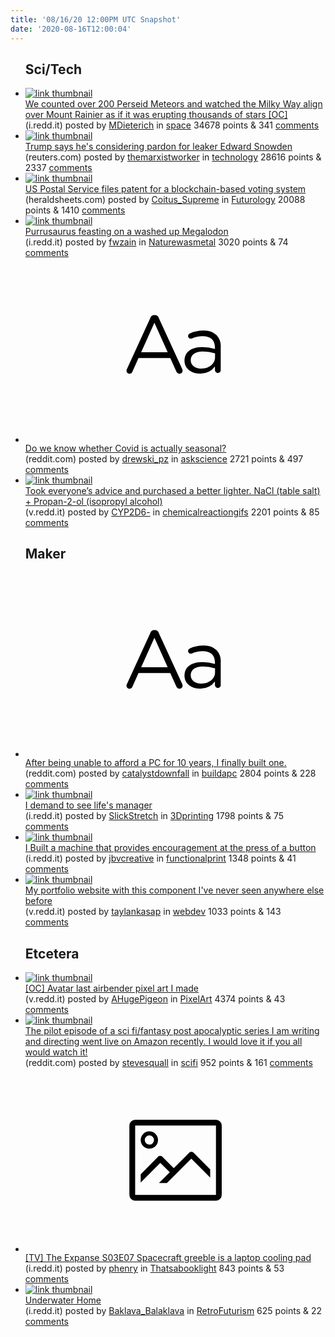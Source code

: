 ```yaml
---
title: '08/16/20 12:00PM UTC Snapshot'
date: '2020-08-16T12:00:04'
---
```

<ul>
<h2>Sci/Tech</h2>

<li><a href='https://i.redd.it/v4k9ku0kb9h51.jpg'><img src='https://a.thumbs.redditmedia.com/qvfORKzIheZK8XlVgNGQUeHsFYKA1NVh7h0XQ6d9tj0.jpg' alt='link thumbnail'></a><div><div class='linkTitle'><a href='https://i.redd.it/v4k9ku0kb9h51.jpg'>We counted over 200 Perseid Meteors and watched the Milky Way align over Mount Rainier as if it was erupting thousands of stars [OC]</a></div>(i.redd.it) posted by <a href='https://www.reddit.com/user/MDieterich'>MDieterich</a> in <a href='https://www.reddit.com/r/space'>space</a> 34678 points & 341 <a href='https://www.reddit.com/r/space/comments/iaik9g/we_counted_over_200_perseid_meteors_and_watched/'>comments</a></div></li>

<li><a href='https://www.reuters.com/article/us-usa-politics-snowden/trump-says-hes-considering-pardon-for-leaker-edward-snowden-idUSKCN25B10Z'><img src='https://b.thumbs.redditmedia.com/xX5gejuLSrtrhg_jgRp8KTmF4SRl3oIx22WF0vlmZ7Y.jpg' alt='link thumbnail'></a><div><div class='linkTitle'><a href='https://www.reuters.com/article/us-usa-politics-snowden/trump-says-hes-considering-pardon-for-leaker-edward-snowden-idUSKCN25B10Z'>Trump says he's considering pardon for leaker Edward Snowden</a></div>(reuters.com) posted by <a href='https://www.reddit.com/user/themarxistworker'>themarxistworker</a> in <a href='https://www.reddit.com/r/technology'>technology</a> 28616 points & 2337 <a href='https://www.reddit.com/r/technology/comments/iaj0mh/trump_says_hes_considering_pardon_for_leaker/'>comments</a></div></li>

<li><a href='https://heraldsheets.com/us-postal-service-usps-files-patent-for-blockchain-based-voting-system/'><img src='https://b.thumbs.redditmedia.com/kj-DOX7nWNkUT6YpSVZyS5gLjzmjRqhfSC9u1LpajaY.jpg' alt='link thumbnail'></a><div><div class='linkTitle'><a href='https://heraldsheets.com/us-postal-service-usps-files-patent-for-blockchain-based-voting-system/'>US Postal Service files patent for a blockchain-based voting system</a></div>(heraldsheets.com) posted by <a href='https://www.reddit.com/user/Coitus_Supreme'>Coitus_Supreme</a> in <a href='https://www.reddit.com/r/Futurology'>Futurology</a> 20088 points & 1410 <a href='https://www.reddit.com/r/Futurology/comments/iame7g/us_postal_service_files_patent_for_a/'>comments</a></div></li>

<li><a href='https://i.redd.it/5rs4bc22o7h51.jpg'><img src='https://b.thumbs.redditmedia.com/z1Fpe5q3vU7UtvjoCHcjtaqMRS8g_CB4EI4LmsWapzk.jpg' alt='link thumbnail'></a><div><div class='linkTitle'><a href='https://i.redd.it/5rs4bc22o7h51.jpg'>Purrusaurus feasting on a washed up Megalodon</a></div>(i.redd.it) posted by <a href='https://www.reddit.com/user/fwzain'>fwzain</a> in <a href='https://www.reddit.com/r/Naturewasmetal'>Naturewasmetal</a> 3020 points & 74 <a href='https://www.reddit.com/r/Naturewasmetal/comments/iactx5/purrusaurus_feasting_on_a_washed_up_megalodon/'>comments</a></div></li>

<li><a href='https://www.reddit.com/r/askscience/comments/iaitqa/do_we_know_whether_covid_is_actually_seasonal/'><svg version='1.1' viewBox='-34 -12 104 64' preserveAspectRatio='xMidYMid slice' xmlns='http://www.w3.org/2000/svg' xmlns:xlink='http://www.w3.org/1999/xlink'>
    <title>text link thumbnail</title>
    <path d='M12.19,8.84a1.45,1.45,0,0,0-1.4-1h-.12a1.46,1.46,0,0,0-1.42,1L1.14,26.56a1.29,1.29,0,0,0-.14.59,1,1,0,0,0,1,1,1.12,1.12,0,0,0,1.08-.77l2.08-4.65h11l2.08,4.59a1.24,1.24,0,0,0,1.12.83,1.08,1.08,0,0,0,1.08-1.08,1.64,1.64,0,0,0-.14-.57ZM6.08,20.71l4.59-10.22,4.6,10.22Z'>
    </path>
    <path d='M32.24,14.78A6.35,6.35,0,0,0,27.6,13.2a11.36,11.36,0,0,0-4.7,1,1,1,0,0,0-.58.89,1,1,0,0,0,.94.92,1.23,1.23,0,0,0,.39-.08,8.87,8.87,0,0,1,3.72-.81c2.7,0,4.28,1.33,4.28,3.92v.5a15.29,15.29,0,0,0-4.42-.61c-3.64,0-6.14,1.61-6.14,4.64v.05c0,2.95,2.7,4.48,5.37,4.48a6.29,6.29,0,0,0,5.19-2.48V26.9a1,1,0,0,0,1,1,1,1,0,0,0,1-1.06V19A5.71,5.71,0,0,0,32.24,14.78Zm-.56,7.7c0,2.28-2.17,3.89-4.81,3.89-1.94,0-3.61-1.06-3.61-2.86v-.06c0-1.8,1.5-3,4.2-3a15.2,15.2,0,0,1,4.22.61Z'>
    </path>
    </svg></a><div><div class='linkTitle'><a href='https://www.reddit.com/r/askscience/comments/iaitqa/do_we_know_whether_covid_is_actually_seasonal/'>Do we know whether Covid is actually seasonal?</a></div>(reddit.com) posted by <a href='https://www.reddit.com/user/drewski_pz'>drewski_pz</a> in <a href='https://www.reddit.com/r/askscience'>askscience</a> 2721 points & 497 <a href='https://www.reddit.com/r/askscience/comments/iaitqa/do_we_know_whether_covid_is_actually_seasonal/'>comments</a></div></li>

<li><a href='https://v.redd.it/ka20v8rk28h51'><img src='https://b.thumbs.redditmedia.com/RpzAljZBvYZizIcEXYzPz4B-09N9Gz7BnAZA47q4xPY.jpg' alt='link thumbnail'></a><div><div class='linkTitle'><a href='https://v.redd.it/ka20v8rk28h51'>Took everyone’s advice and purchased a better lighter. NaCl (table salt) + Propan-2-ol (isopropyl alcohol)</a></div>(v.redd.it) posted by <a href='https://www.reddit.com/user/CYP2D6-'>CYP2D6-</a> in <a href='https://www.reddit.com/r/chemicalreactiongifs'>chemicalreactiongifs</a> 2201 points & 85 <a href='https://www.reddit.com/r/chemicalreactiongifs/comments/iaedyw/took_everyones_advice_and_purchased_a_better/'>comments</a></div></li>

<h2>Maker</h2>

<li><a href='https://www.reddit.com/r/buildapc/comments/iah0za/after_being_unable_to_afford_a_pc_for_10_years_i/'><svg version='1.1' viewBox='-34 -12 104 64' preserveAspectRatio='xMidYMid slice' xmlns='http://www.w3.org/2000/svg' xmlns:xlink='http://www.w3.org/1999/xlink'>
    <title>text link thumbnail</title>
    <path d='M12.19,8.84a1.45,1.45,0,0,0-1.4-1h-.12a1.46,1.46,0,0,0-1.42,1L1.14,26.56a1.29,1.29,0,0,0-.14.59,1,1,0,0,0,1,1,1.12,1.12,0,0,0,1.08-.77l2.08-4.65h11l2.08,4.59a1.24,1.24,0,0,0,1.12.83,1.08,1.08,0,0,0,1.08-1.08,1.64,1.64,0,0,0-.14-.57ZM6.08,20.71l4.59-10.22,4.6,10.22Z'>
    </path>
    <path d='M32.24,14.78A6.35,6.35,0,0,0,27.6,13.2a11.36,11.36,0,0,0-4.7,1,1,1,0,0,0-.58.89,1,1,0,0,0,.94.92,1.23,1.23,0,0,0,.39-.08,8.87,8.87,0,0,1,3.72-.81c2.7,0,4.28,1.33,4.28,3.92v.5a15.29,15.29,0,0,0-4.42-.61c-3.64,0-6.14,1.61-6.14,4.64v.05c0,2.95,2.7,4.48,5.37,4.48a6.29,6.29,0,0,0,5.19-2.48V26.9a1,1,0,0,0,1,1,1,1,0,0,0,1-1.06V19A5.71,5.71,0,0,0,32.24,14.78Zm-.56,7.7c0,2.28-2.17,3.89-4.81,3.89-1.94,0-3.61-1.06-3.61-2.86v-.06c0-1.8,1.5-3,4.2-3a15.2,15.2,0,0,1,4.22.61Z'>
    </path>
    </svg></a><div><div class='linkTitle'><a href='https://www.reddit.com/r/buildapc/comments/iah0za/after_being_unable_to_afford_a_pc_for_10_years_i/'>After being unable to afford a PC for 10 years, I finally built one.</a></div>(reddit.com) posted by <a href='https://www.reddit.com/user/catalystdownfall'>catalystdownfall</a> in <a href='https://www.reddit.com/r/buildapc'>buildapc</a> 2804 points & 228 <a href='https://www.reddit.com/r/buildapc/comments/iah0za/after_being_unable_to_afford_a_pc_for_10_years_i/'>comments</a></div></li>

<li><a href='https://i.redd.it/rfcikc2pbah51.jpg'><img src='https://b.thumbs.redditmedia.com/-FOq08k4rl5xsGGHMp6hu-YzpUH9EpN2GJ6R9Jkp73c.jpg' alt='link thumbnail'></a><div><div class='linkTitle'><a href='https://i.redd.it/rfcikc2pbah51.jpg'>I demand to see life's manager</a></div>(i.redd.it) posted by <a href='https://www.reddit.com/user/SlickStretch'>SlickStretch</a> in <a href='https://www.reddit.com/r/3Dprinting'>3Dprinting</a> 1798 points & 75 <a href='https://www.reddit.com/r/3Dprinting/comments/ialjm9/i_demand_to_see_lifes_manager/'>comments</a></div></li>

<li><a href='https://i.redd.it/lity3oir17h51.jpg'><img src='https://b.thumbs.redditmedia.com/boygl1FWVMhAc_53KfnZz9m20yNwjLiiHfxTTFnWzGE.jpg' alt='link thumbnail'></a><div><div class='linkTitle'><a href='https://i.redd.it/lity3oir17h51.jpg'>I Built a machine that provides encouragement at the press of a button</a></div>(i.redd.it) posted by <a href='https://www.reddit.com/user/jbvcreative'>jbvcreative</a> in <a href='https://www.reddit.com/r/functionalprint'>functionalprint</a> 1348 points & 41 <a href='https://www.reddit.com/r/functionalprint/comments/iaahmg/i_built_a_machine_that_provides_encouragement_at/'>comments</a></div></li>

<li><a href='https://v.redd.it/8agh1ol106h51'><img src='https://a.thumbs.redditmedia.com/NbbbBVA3VtXU6W596dPsPomSh2KYlfhEkUCocCEYXb4.jpg' alt='link thumbnail'></a><div><div class='linkTitle'><a href='https://v.redd.it/8agh1ol106h51'>My portfolio website with this component I've never seen anywhere else before</a></div>(v.redd.it) posted by <a href='https://www.reddit.com/user/taylankasap'>taylankasap</a> in <a href='https://www.reddit.com/r/webdev'>webdev</a> 1033 points & 143 <a href='https://www.reddit.com/r/webdev/comments/ia74tv/my_portfolio_website_with_this_component_ive/'>comments</a></div></li>

<h2>Etcetera</h2>

<li><a href='https://v.redd.it/3jasklw5u6h51'><img src='https://b.thumbs.redditmedia.com/Ue3AwNUji75jc5v2OjVZ0nPtopOKYQt6VSV5Lcsbexg.jpg' alt='link thumbnail'></a><div><div class='linkTitle'><a href='https://v.redd.it/3jasklw5u6h51'>[OC] Avatar last airbender pixel art I made</a></div>(v.redd.it) posted by <a href='https://www.reddit.com/user/AHugePigeon'>AHugePigeon</a> in <a href='https://www.reddit.com/r/PixelArt'>PixelArt</a> 4374 points & 43 <a href='https://www.reddit.com/r/PixelArt/comments/ia9qin/oc_avatar_last_airbender_pixel_art_i_made/'>comments</a></div></li>

<li><a href='https://www.reddit.com/gallery/iadhdl'><img src='https://b.thumbs.redditmedia.com/GkJFPBe6R9S0RKDQn043q07QxYCIKwkn4gUjY8zAVbc.jpg' alt='link thumbnail'></a><div><div class='linkTitle'><a href='https://www.reddit.com/gallery/iadhdl'>The pilot episode of a sci fi/fantasy post apocalyptic series I am writing and directing went live on Amazon recently. I would love it if you all would watch it!</a></div>(reddit.com) posted by <a href='https://www.reddit.com/user/stevesquall'>stevesquall</a> in <a href='https://www.reddit.com/r/scifi'>scifi</a> 952 points & 161 <a href='https://www.reddit.com/r/scifi/comments/iadhdl/the_pilot_episode_of_a_sci_fifantasy_post/'>comments</a></div></li>

<li><a href='https://i.redd.it/rn2iac41t8h51.jpg'><svg version='1.1' viewBox='-34 -14 104 64' preserveAspectRatio='xMidYMid meet' xmlns='http://www.w3.org/2000/svg' xmlns:xlink='http://www.w3.org/1999/xlink'>
    <title>link thumbnail</title>
    <path d='M32,4H4A2,2,0,0,0,2,6V30a2,2,0,0,0,2,2H32a2,2,0,0,0,2-2V6A2,2,0,0,0,32,4ZM4,30V6H32V30Z'></path>
    <path d='M8.92,14a3,3,0,1,0-3-3A3,3,0,0,0,8.92,14Zm0-4.6A1.6,1.6,0,1,1,7.33,11,1.6,1.6,0,0,1,8.92,9.41Z'></path>
    <path d='M22.78,15.37l-5.4,5.4-4-4a1,1,0,0,0-1.41,0L5.92,22.9v2.83l6.79-6.79L16,22.18l-3.75,3.75H15l8.45-8.45L30,24V21.18l-5.81-5.81A1,1,0,0,0,22.78,15.37Z'></path>
    </svg></a><div><div class='linkTitle'><a href='https://i.redd.it/rn2iac41t8h51.jpg'>[TV] The Expanse S03E07 Spacecraft greeble is a laptop cooling pad</a></div>(i.redd.it) posted by <a href='https://www.reddit.com/user/phenry'>phenry</a> in <a href='https://www.reddit.com/r/Thatsabooklight'>Thatsabooklight</a> 843 points & 53 <a href='https://www.reddit.com/r/Thatsabooklight/comments/iagxcd/tv_the_expanse_s03e07_spacecraft_greeble_is_a/'>comments</a></div></li>

<li><a href='https://i.redd.it/0flcumryz7h51.jpg'><img src='https://b.thumbs.redditmedia.com/SYgtLARkuMf0zbQOIRU9o0hM-kiGScHcEbVdAcU3fWk.jpg' alt='link thumbnail'></a><div><div class='linkTitle'><a href='https://i.redd.it/0flcumryz7h51.jpg'>Underwater Home</a></div>(i.redd.it) posted by <a href='https://www.reddit.com/user/Baklava_Balaklava'>Baklava_Balaklava</a> in <a href='https://www.reddit.com/r/RetroFuturism'>RetroFuturism</a> 625 points & 22 <a href='https://www.reddit.com/r/RetroFuturism/comments/iae241/underwater_home/'>comments</a></div></li>

</ul>
